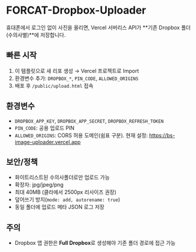 # FORCAT-Dropbox-Uploader

휴대폰에서 로그인 없이 사진을 올리면, Vercel 서버리스 API가 **기존 Dropbox 폴더(수의사별)**에 저장합니다.

## 빠른 시작
1) 이 템플릿으로 새 리포 생성 → Vercel 프로젝트로 Import
2) 환경변수 추가: `DROPBOX_*`, `PIN_CODE`, `ALLOWED_ORIGINS`
3) 배포 후 `/public/upload.html` 접속

## 환경변수
- `DROPBOX_APP_KEY`, `DROPBOX_APP_SECRET`, `DROPBOX_REFRESH_TOKEN`
- `PIN_CODE`: 공용 업로드 PIN
- `ALLOWED_ORIGINS`: CORS 허용 도메인(쉼표 구분). 현재 설정: https://bs-image-uploader.vercel.app

## 보안/정책
- 화이트리스트된 수의사폴더로만 업로드 가능
- 확장자: jpg/jpeg/png
- 최대 40MB (클라에서 2500px 리사이즈 권장)
- 덮어쓰기 방지(`mode: add, autorename: true`)
- 동일 폴더에 업로드 메타 JSON 로그 저장

## 주의
- Dropbox 앱 권한은 **Full Dropbox**로 생성해야 기존 폴더 경로에 접근 가능

